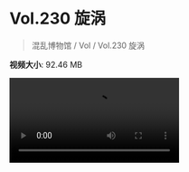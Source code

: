 # Vol.230 旋涡

> 混乱博物馆 / Vol / Vol.230 旋涡

**视频大小**: 92.46 MB

<div class="video"><video src="https://file.hsyhx.top/archive/230.mp4" controls preload>🤔 您的浏览器不支持 video 标签</video></div>